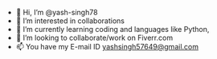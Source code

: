 - 👋 Hi, I’m @yash-singh78
- 👀 I’m interested in collaborations
- 🌱 I’m currently learning coding and languages like Python,
- 💞️ I’m looking to collaborate/work on Fiverr.com
- 📫 You have my E-mail ID yashsingh57649@gmail.com

<!---
yash-singh78/yash-singh78 is a ✨ special ✨ repository because its `README.md` (this file) appears on your GitHub profile.
You can click the Preview link to take a look at your changes.
--->
